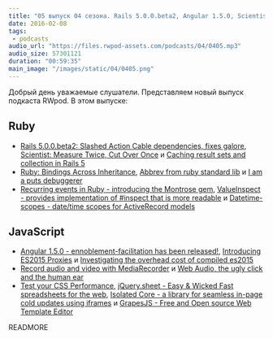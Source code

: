 ```yaml
---
title: "05 выпуск 04 сезона. Rails 5.0.0.beta2, Angular 1.5.0, Scientist, Abbrev, ES2015 Proxies, jQuery.sheet и прочее"
date: 2016-02-08
tags:
 - podcasts
audio_url: "https://files.rwpod-assets.com/podcasts/04/0405.mp3"
audio_size: 57301121
duration: "00:59:35"
main_image: "/images/static/04/0405.png"
---
```


Добрый день уважаемые слушатели. Представляем новый выпуск подкаста RWpod. В этом выпуске:

## Ruby

 - [Rails 5.0.0.beta2: Slashed Action Cable dependencies, fixes galore](http://weblog.rubyonrails.org/2016/2/2/Rails-5-0-beta2/), [Scientist: Measure Twice, Cut Over Once](http://githubengineering.com/scientist/) и [Caching result sets and collection in Rails 5](http://blog.bigbinary.com/2016/02/02/activerecord-relation-cache-key.html)
 - [Ruby: Bindings Across Inheritance](http://6ftdan.com/allyourdev/2016/02/02/ruby-bindings-across-inheritance/), [Abbrev from ruby standard lib](http://masa331.github.io/2016/02/01/ruby_abbrev_from_standard_lib.html) и [I am a puts debuggerer](https://tenderlovemaking.com/2016/02/05/i-am-a-puts-debuggerer.html)
 - [Recurring events in Ruby - introducing the Montrose gem](https://rossta.net/blog/recurring-events-in-ruby.html), [ValueInspect - provides implementation of #inspect that is more readable](https://github.com/wojtekmach/value_inspect) и [Datetime-scopes - date/time scopes for ActiveRecord models](https://github.com/907th/datetime-scopes)

## JavaScript

 - [Angular 1.5.0 - ennoblement-facilitation has been released!](http://angularjs.blogspot.com/2016/02/angular-150-ennoblement-facilitation.html), [Introducing ES2015 Proxies](https://developers.google.com/web/updates/2016/02/es2015-proxies) и [Investigating the overhead cost of compiled es2015](https://github.com/samccone/The-cost-of-transpiling-es2015-in-2016)
 - [Record audio and video with MediaRecorder](https://developers.google.com/web/updates/2016/01/mediarecorder) и [Web Audio, the ugly click and the human ear](https://alemangui.github.io/blog//2015/12/26/ramp-to-value.html)
 - [Test your CSS Performance](http://www.testmycss.com/), [jQuery.sheet - Easy & Wicked Fast spreadsheets for the web](http://spreadsheets.github.io/jQuery.sheet/), [Isolated Core - a library for seamless in-page cold updates using iframes](http://chromakode.github.io/isolated-core/) и [GrapesJS - Free and Open source Web Template Editor](http://grapesjs.com/)


READMORE

